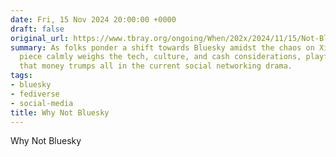 ```yaml
---
date: Fri, 15 Nov 2024 20:00:00 +0000
draft: false
original_url: https://www.tbray.org/ongoing/When/202x/2024/11/15/Not-Bluesky
summary: As folks ponder a shift towards Bluesky amidst the chaos on Xitter, this
  piece calmly weighs the tech, culture, and cash considerations, playfully asserting
  that money trumps all in the current social networking drama.
tags:
- bluesky
- fediverse
- social-media
title: Why Not Bluesky
---
```


Why Not Bluesky